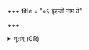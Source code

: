 +++
title = "०६ बृहन्तो नाम ते"

+++
<details><summary>मूलम् (GR)</summary>

बृहन्तो नाम ते देवा  
असतस् परि जज्ञिरे ।  
एकं तद् अङ्गं स्कम्भस्य-  
-असद् आहुः परो जनाः ॥
</details>